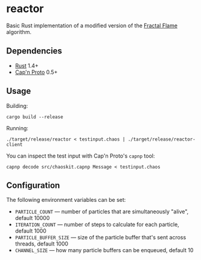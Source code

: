 # reactor

Basic Rust implementation of a modified version of the [Fractal Flame](https://en.wikipedia.org/wiki/Fractal_flame) algorithm.

## Dependencies

- [Rust](https://www.rust-lang.org/) 1.4+
- [Cap'n Proto](https://capnproto.org/) 0.5+

## Usage

Building:

```
cargo build --release
```

Running:

```
./target/release/reactor < testinput.chaos | ./target/release/reactor-client
```

You can inspect the test input with Cap'n Proto's `capnp` tool:

```
capnp decode src/chaoskit.capnp Message < testinput.chaos
```

## Configuration

The following environment variables can be set:

- `PARTICLE_COUNT` — number of particles that are simultaneously "alive", default 10000
- `ITERATION_COUNT` — number of steps to calculate for each particle, default 1000
- `PARTICLE_BUFFER_SIZE` — size of the particle buffer that's sent across threads, default 1000
- `CHANNEL_SIZE` — how many particle buffers can be enqueued, default 10

